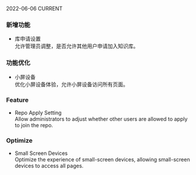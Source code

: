 2022-06-06
CURRENT
### 新增功能

- 库申请设置   
允许管理员调整，是否允许其他用户申请加入知识库。

### 功能优化

- 小屏设备   
优化小屏设备体验，允许小屏设备访问所有页面。

### Feature

- Repo Apply Setting   
Allow administrators to adjust whether other users are allowed to apply to join the repo.

### Optimize

- Small Screen Devices   
Optimize the experience of small-screen devices, allowing small-screen devices to access all pages.